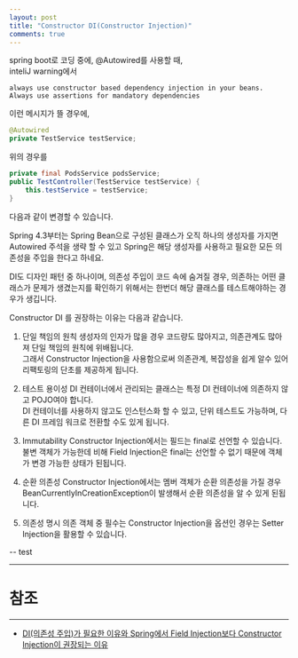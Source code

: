```yaml
---
layout: post
title: "Constructor DI(Constructor Injection)"
comments: true
---
```


spring boot로 코딩 중에, @Autowired를 사용할 때,  
inteliJ warning에서

```
always use constructor based dependency injection in your beans. Always use assertions for mandatory dependencies
```  

이런 메시지가 뜰 경우에,

```java
@Autowired
private TestService testService;
```

위의 경우를

```java
private final PodsService podsService;
public TestController(TestService testService) {
    this.testService = testService;
}
```

다음과 같이 변경할 수 있습니다.

Spring 4.3부터는 Spring Bean으로 구성된 클래스가 오직 하나의 생성자를 가지면 Autowired 주석을 생략 할 수 있고 Spring은 해당 생성자를 사용하고 필요한 모든 의존성을 주입을 한다고 하네요.

DI도 디자인 패턴 중 하나이며, 의존성 주입이 코드 속에 숨겨질 경우, 의존하는 어떤 클래스가 문제가 생겼는지를 확인하기 위해서는 한번더 해당 클래스를 테스트해야하는 경우가 생깁니다.

Constructor DI 를 권장하는 이유는 다음과 같습니다.

1. 단일 책임의 원칙
생성자의 인자가 많을 경우 코드량도 많아지고, 의존관계도 많아져 단일 책임의 원칙에 위배됩니다.  
그래서 Constructor Injection을 사용함으로써 의존관계, 복잡성을 쉽게 알수 있어 리팩토링의 단초를 제공하게 됩니다.  

2. 테스트 용이성
DI 컨테이너에서 관리되는 클래스는 특정 DI 컨테이너에 의존하지 않고 POJO여야 합니다.   
DI 컨테이너를 사용하지 않고도 인스턴스화 할 수 있고, 단위 테스트도 가능하며, 다른 DI 프레임 워크로 전환할 수도 있게 됩니다.  

3. Immutability
Constructor Injection에서는 필드는 final로 선언할 수 있습니다.   
불변 객체가 가능한데 비해 Field Injection은 final는 선언할 수 없기 때문에 객체가 변경 가능한 상태가 된됩니다.

4. 순환 의존성
Constructor Injection에서는 멤버 객체가 순환 의존성을 가질 경우 BeanCurrentlyInCreationException이 발생해서 순환 의존성을 알 수 있게 된됩니다.  

5. 의존성 명시
의존 객체 중 필수는 Constructor Injection을 옵션인 경우는 Setter Injection을 활용할 수 있습니다.  


-- test


-----
# 참조
-----

* [DI(의존성 주입)가 필요한 이유와 Spring에서 Field Injection보다 Constructor Injection이 권장되는 이유](http://www.mimul.com/pebble/default/2018/03/30/1522386129211.html)

